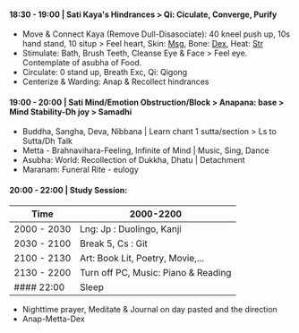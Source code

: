 #### 18:30 - 19:00 | Sati Kaya's Hindrances > Qi: Ciculate, Converge, Purify
+ Move & Connect Kaya (Remove Dull-Disasociate): 40 kneel push up, 10s hand stand, 10 situp > Feel heart, Skin: [Msg](https://github.com/ThanhNguyen24590/Body/blob/main/00.Msg.md), Bone: [Dex](https://github.com/ThanhNguyen24590/Body/blob/main/1.2.Dex.md), Heat: [Str](https://github.com/ThanhNguyen24590/Body/blob/main/2.2.Str.md) 
+ Stimulate: Bath, Brush Teeth, Cleanse Eye & Face > Feel eye. Contemplate of asubha of Food.
+ Circulate: 0 stand up, Breath Exc, Qi: Qigong
+ Centerize & Warding: Anap & Recollect hindrances
#### 19:00 - 20:00 | Sati Mind/Emotion Obstruction/Block > Anapana: base > Mind Stability-Dh joy > Samadhi
+ Buddha, Sangha, Deva, Nibbana | Learn chant 1 sutta/section > Ls to Sutta/Dh Talk
+ Metta - Brahnavihara-Feeling, Infinite of  Mind | Music, Sing, Dance
+ Asubha: World: Recollection of Dukkha, Dhatu | Detachment
+ Maranam: Funeral Rite - eulogy 
#### 20:00 - 22:00 | Study Session:
|Time|  2000-2200  | 
| ---|-------------| 
|2000 - 2030 |  Lng: Jp : Duolingo, Kanji |
|2030 - 2100 |  Break 5, Cs : Git |
|2100 - 2130 |  Art: Book Lit, Poetry, Movie,... |
|2130 - 2200 |  Turn off PC, Music: Piano & Reading |
#### 22:00 | Sleep
+ Nighttime prayer, Meditate & Journal on day pasted and the direction
+ Anap-Metta-Dex
